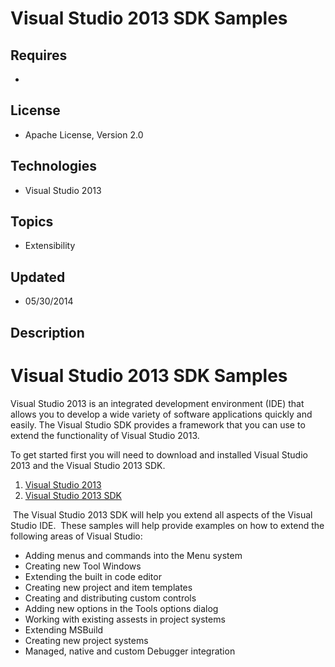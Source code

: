 # Visual Studio 2013 SDK Samples
## Requires
- 
## License
- Apache License, Version 2.0
## Technologies
- Visual Studio 2013
## Topics
- Extensibility
## Updated
- 05/30/2014
## Description

<h1>Visual Studio 2013 SDK Samples</h1>
<p>Visual Studio 2013 is an integrated development environment (IDE) that allows you to develop a wide variety of software applications quickly and easily. The Visual Studio SDK provides a framework that you can use to extend the functionality of Visual Studio
 2013.</p>
<p>To get started first you will need to download and installed Visual Studio 2013 and the Visual Studio 2013 SDK. &nbsp;</p>
<ol>
<li><a href="http://www.visualstudio.com/downloads/download-visual-studio-vs">Visual Studio 2013</a>
</li><li><a href="http://www.microsoft.com/en-us/download/details.aspx?id=40758">Visual Studio 2013 SDK</a>
</li></ol>
<p>&nbsp;The Visual Studio 2013 SDK will help you extend all aspects of the Visual Studio IDE.&nbsp; These samples will help provide examples on how to extend the following areas of Visual Studio:</p>
<ul>
<li>Adding menus and commands into the Menu system </li><li>Creating new Tool Windows </li><li>Extending the built in code editor </li><li>Creating new project and item templates </li><li>Creating and distributing custom controls </li><li>Adding new options in the Tools options dialog </li><li>Working with existing assests in project systems </li><li>Extending MSBuild </li><li>Creating new project systems </li><li>Managed, native and custom Debugger integration </li></ul>
